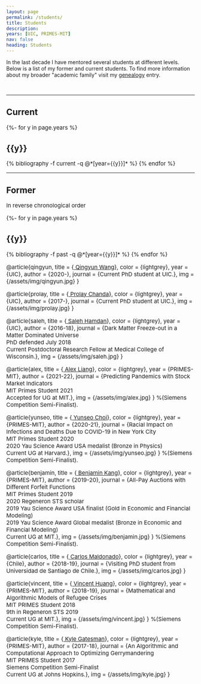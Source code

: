 ```yaml
---
layout: page
permalink: /students/
title: Students
description:  
years: [UIC, PRIMES-MIT]
nav: false
heading: Students
---
```


<div class="publications">

In the last decade I have mentored several students at different levels. Below is a list of my former and current students.  To find more information about my broader "academic family" visit my <a href="https://www.mathgenealogy.org/id.php?id=171532">genealogy</a> entry. 
 
 <br>
 <hr>
<span style="font-size:15px">

<h2>Current</h2>
 
 {%- for y in page.years %}
  <h2 class="year">{{y}}</h2>
  {% bibliography -f current -q @*[year={{y}}]* %}
{% endfor %}

  <br>

 <hr>
<span style="font-size:15px">

<h2>Former</h2>

In reverse chronological order

<div class="publications">

{%- for y in page.years %}
  <h2 class="year">{{y}}</h2>
  {% bibliography -f past -q @*[year={{y}}]* %}
{% endfor %}

 

@article{qingyun,
    title = {<a href="https://phys.uic.edu/profiles/wang-qingyun/"> Qingyun Wang</a>},
    color = {lightgrey},
    year = {UIC},
    author = {2020-},
    journal = {Current PhD student at UIC.},
    img = {/assets/img/qingyun.jpg}
    }

@article{prolay,
    title = {<a href="https://phys.uic.edu/profiles/chanda-prolay/"> Prolay Chanda</a>},
    color = {lightgrey},
    year = {UIC},
    author = {2017-},
    journal = {Current PhD student at UIC.},
    img = {/assets/img/prolay.jpg}
    }

@article{saleh,
    title = {<a href="https://uic.academia.edu/SalehHamdan"> Saleh Hamdan</a>},
    color = {lightgrey},
    year = {UIC},
    author = {2016-18},
    journal = {Dark Matter Freeze-out in a Matter Dominated Universe <br> PhD defended July 2018 <br> Current Postdoctoral Research Fellow at Medical College of Wisconsin.},
    img = {/assets/img/saleh.jpg}
    }

@article{alex,
    title = {<a href="https://math.mit.edu/research/highschool/primes/conference/index.php"> Alex Liang</a>},
    color = {lightgrey},
    year = {PRIMES-MIT},
    author = {2021-22},
    journal = {Predicting Pandemics with Stock Market Indicators <br> MIT Primes Student 2021 <br> Accepted for UG at MIT.},
    img = {/assets/img/alex.jpg}
    }
%(Siemens Competition Semi-Finalist).


@article{yunseo,
    title = {<a href="https://math.mit.edu/research/highschool/primes/conference/conf-2020.php"> Yunseo Choi</a>},
    color = {lightgrey},
    year = {PRIMES-MIT},
    author = {2020-21},
    journal = {Racial Impact on Infections and Deaths Due to COVID-19 in New York City <br> MIT Primes Student 2020 <br> 2020 Yau Science Award USA medalist (Bronze in Physics) <br> Current UG at Harvard.},
    img = {/assets/img/yunseo.jpg}
    }
%(Siemens Competition Semi-Finalist).


@article{benjamin,
    title = {<a href="https://math.mit.edu/research/highschool/primes/conference/conf-2019.php"> Benjamin Kang</a>},
    color = {lightgrey},
    year = {PRIMES-MIT},
    author = {2019-20},
    journal = {All-Pay Auctions with Different Forfeit Functions <br> MIT Primes Student 2019 <br> 2020 Regeneron STS scholar <br> 2019 Yau Science Award USA finalist (Gold in Economic and Financial Modeling) <br> 2019 Yau Science Award Global medalist (Bronze in Economic and Financial Modeling) <br> Current UG at MIT.},
    img = {/assets/img/benjamin.jpg}
    }
%(Siemens Competition Semi-Finalist).

@article{carlos,
    title = {<a href=""> Carlos Maldonado</a>},
    color = {lightgrey},
    year = {Chile},
    author = {2018-19},
    journal = {Visiting PhD student from Universidad de Santiago de Chile.},
    img = {/assets/img/carlos.jpg}
    }

@article{vincent,
    title = {<a href="https://math.mit.edu/research/highschool/primes/conference/conf-2018.php"> Vincent Huang</a>},
    color = {lightgrey},
    year = {PRIMES-MIT},
    author = {2018-19},
    journal = {Mathematical and Algorithmic Models of Refugee Crises <br> MIT PRIMES Student 2018 <br> 9th in Regeneron STS 2019 <br> Current UG at MIT.},
    img = {/assets/img/vincent.jpg}
    }
%(Siemens Competition Semi-Finalist).

@article{kyle,
    title = {<a href="https://math.mit.edu/research/highschool/primes/conference/conf-2017.php"> Kyle Gatesman</a>},
    color = {lightgrey},
    year = {PRIMES-MIT},
    author = {2017-18},
    journal = {An Algorithmic and Computational Approach to Optimizing Gerrymandering <br> MIT PRIMES Student 2017 <br> Siemens Competition Semi-Finalist <br> Current UG at Johns Hopkins.},
    img = {/assets/img/kyle.jpg}
    }

